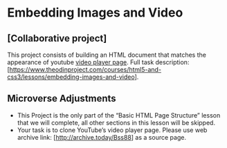 # Embedding Images and Video
## [Collaborative project]

This project consists of building an HTML document that matches the appearance of youtube [video player page](https://www.youtube.com/watch?v=V74l_zS1x8E).
Full task description: [<https://www.theodinproject.com/courses/html5-and-css3/lessons/embedding-images-and-video>].

## Microverse Adjustments

* This Project is the only part of the “Basic HTML Page Structure” lesson that we will complete, all other sections in this lesson will be skipped.
* Your task is to clone YouTube’s video player page. Please use web archive link: [<http://archive.today/Bss88>] as a source page.
